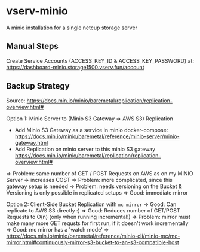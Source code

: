 # vserv-minio

A minio installation for a single netcup storage server

## Manual Steps

Create Service Accounts (ACCESS_KEY_ID & ACCESS_KEY_PASSWORD) at:
https://dashboard-minio.storage1500.vserv.fun/account

## Backup Strategy

Source: https://docs.min.io/minio/baremetal/replication/replication-overview.html#

Option 1: Minio Server to (Minio S3 Gateway => AWS S3) Replication

- Add Minio S3 Gateway as a service in minio docker-compose:
  https://docs.min.io/minio/baremetal/reference/minio-server/minio-gateway.html
- Add Replication on minio server to this minio S3 gateway
  https://docs.min.io/minio/baremetal/replication/replication-overview.html#

=> Problem: same number of GET / POST Requests on AWS as on my MINIO Server => increases COST
=> Problem: more complicated, since this gateway setup is needed
=> Problem: needs versioning on the Bucket & Versioning is only possible in replicated setups
=> Good: immediate mirror

Option 2: Client-Side Bucket Replication with `mc mirror`
=> Good: Can replicate to AWS S3 directly :)
=> Good: Reduces number of GET/POST Requests to O(n) (only when running incremental!)
=> Problem: mirror must make many more GET requsts for first run, if it doesn't work incrementally
=> Good: mc mirror has a 'watch mode'
=> https://docs.min.io/minio/baremetal/reference/minio-cli/minio-mc/mc-mirror.html#continuously-mirror-s3-bucket-to-an-s3-compatible-host
